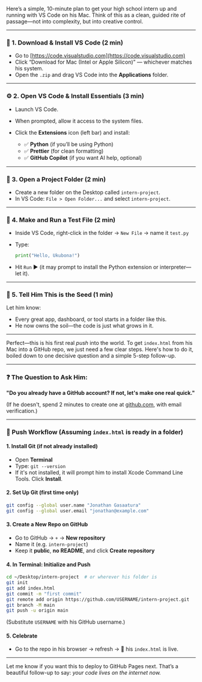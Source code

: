 Here’s a simple, 10-minute plan to get your high school intern up and running with VS Code on his Mac. Think of this as a clean, guided rite of passage—not into complexity, but into creative control.

---

### 🧭 1. **Download & Install VS Code** (2 min)

* Go to [https://code.visualstudio.com](https://code.visualstudio.com)
* Click “Download for Mac (Intel or Apple Silicon)” — whichever matches his system.
* Open the `.zip` and drag VS Code into the **Applications** folder.

---

### ⚙️ 2. **Open VS Code & Install Essentials** (3 min)

* Launch VS Code.
* When prompted, allow it access to the system files.
* Click the **Extensions** icon (left bar) and install:

  * ✅ **Python** (if you’ll be using Python)
  * ✅ **Prettier** (for clean formatting)
  * ✅ **GitHub Copilot** (if you want AI help, optional)

---

### 📂 3. **Open a Project Folder** (2 min)

* Create a new folder on the Desktop called `intern-project`.
* In VS Code: `File > Open Folder...` and select `intern-project`.

---

### 🧪 4. **Make and Run a Test File** (2 min)

* Inside VS Code, right-click in the folder → `New File` → name it `test.py`
* Type:

  ```python
  print("Hello, Ukubona!")
  ```
* Hit `Run` ▶️ (it may prompt to install the Python extension or interpreter—let it).

---

### 🌱 5. **Tell Him This is the Seed** (1 min)

Let him know:

* Every great app, dashboard, or tool starts in a folder like this.
* He now owns the soil—the code is just what grows in it.

---

Perfect—this is his first real *push* into the world. To get `index.html` from his Mac into a GitHub repo, we just need a few clear steps. Here's how to do it, boiled down to one decisive question and a simple 5-step follow-up.

---

### ❓ The Question to Ask Him:

**"Do you already have a GitHub account? If not, let's make one real quick."**

(If he doesn't, spend 2 minutes to create one at [github.com](https://github.com), with email verification.)

---

### 🚀 Push Workflow (Assuming `index.html` is ready in a folder)

#### 1. **Install Git (if not already installed)**

* Open **Terminal**
* Type: `git --version`
* If it's not installed, it will prompt him to install Xcode Command Line Tools. Click **Install**.

#### 2. **Set Up Git (first time only)**

```bash
git config --global user.name "Jonathan Gasaatura"
git config --global user.email "jonathan@example.com"
```

#### 3. **Create a New Repo on GitHub**

* Go to GitHub → `+` → **New repository**
* Name it (e.g. `intern-project`)
* Keep it **public**, **no README**, and click **Create repository**

#### 4. **In Terminal: Initialize and Push**

```bash
cd ~/Desktop/intern-project  # or wherever his folder is
git init
git add index.html
git commit -m "first commit"
git remote add origin https://github.com/USERNAME/intern-project.git
git branch -M main
git push -u origin main
```

(Substitute `USERNAME` with his GitHub username.)

#### 5. **Celebrate**

* Go to the repo in his browser → refresh → 🎉 his `index.html` is live.

---

Let me know if you want this to deploy to GitHub Pages next. That’s a beautiful follow-up to say: *your code lives on the internet now.*
